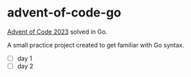 # advent-of-code-go
[Advent of Code 2023](https://adventofcode.com/2023/about) solved in Go.

A small practice project created to get familiar with Go syntax.

- [ ] day 1
- [ ] day 2
